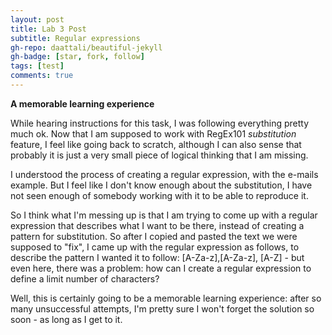 ```yaml
---
layout: post
title: Lab 3 Post
subtitle: Regular expressions
gh-repo: daattali/beautiful-jekyll
gh-badge: [star, fork, follow]
tags: [test]
comments: true
---
```

**A memorable learning experience**

While hearing instructions for this task, I was following everything pretty much ok. Now that I am supposed to work with RegEx101 *substitution* feature, I feel like going back to scratch, although I can also sense that probably it is just a very small piece of logical thinking that I am missing.

I understood the process of creating a regular expression, with the e-mails example. But I feel like I don't know enough about the substitution, I have not seen enough of somebody working with it to be able to reproduce it.

So I think what I'm messing up is that I am trying to come up with a regular expression that describes what I want to be there, instead of creating a pattern for substitution. So after I copied and pasted the text we were supposed to "fix", I came up with the regular expression as follows, to describe the pattern I wanted it to follow: [A-Za-z],[A-Za-z], [A-Z] - but even here, there was a problem: how can I create a regular expression to define a limit number of characters?

Well, this is certainly going to be a memorable learning experience: after so many unsuccessful attempts, I'm pretty sure I won't forget the solution so soon - as long as I get to it.

